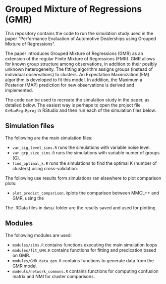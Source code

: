 # Grouped Mixture of Regressions (GMR)

This repository contains the code to run the simulation study used in the paper "Performance Evaluation of Automotive
Dealerships using Grouped Mixture of Regressions".

The paper introduces Grouped Mixture of Regressions (GMR) as an extension of the regular Finite Mixture of Regressions (FMR). GMR allows for known group structure among observations, in addition to their posibly unknown heterogeneity. The fitting algorithm assigns groups (instead of individual observations) to clusters. An Expectation Maximization (EM) algorithm is developed  to fit this model. In addition, the Maximum a Posterior (MAP) prediction for new observations is derived and implemented. 

The code can be used to recreate the simulation study in the paper, as detailed below. The easiest way is perhaps to open  the project file `GrMixReg.Rproj` in RStudio and then run each of the simulation files below.

## Simulation files
The following are the main simulation files:

* `var_sig_level_sims.R` runs the simulations with variable noise level.
* `var_grp_size_sims.R` runs the simulations with variable numer of groups (G).
* `find_optimal_k.R` runs the simulations to find the optimal K (number of clusters) using cross-validation.

The following use results form simulations ran elsewhere to plot comparison plots:

* `plot_predict_comparison.R`plots the comparison between MMCL++ and GMR, using the 

The .RData files in `data/` folder are the results saved and used for plotting.

## Modules
The following modules are used:

* `modules/sims.R` contains functions executing the main simulation loops
* `modules/fit_GMR.R` contains functions for fitting and predication based on GMR.
* `modules/GMR_data_gen.R` contains functions to generate data from the GMR model.
* `modeuls/network_commons.R` contains functions for computing confusion matrix and NMI for cluster comparisons.




